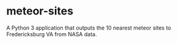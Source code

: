 # meteor-sites
A Python 3 application that outputs the 10 nearest meteor sites to Fredericksburg VA from NASA data.
